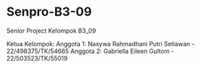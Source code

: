 # Senpro-B3-09
Senior Project Kelompok B3_09

Ketua Kelompok: 
Anggota 1: Nasywa Rahmadhani Putri Setiawan - 22/498375/TK/54665
Anggota 2: Gabriella Eileen Gultom - 22/503523/TK/55019
